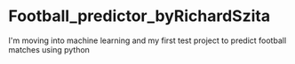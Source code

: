 # Football_predictor_byRichardSzita
 I'm moving into machine learning and my first test project to predict football matches using python
